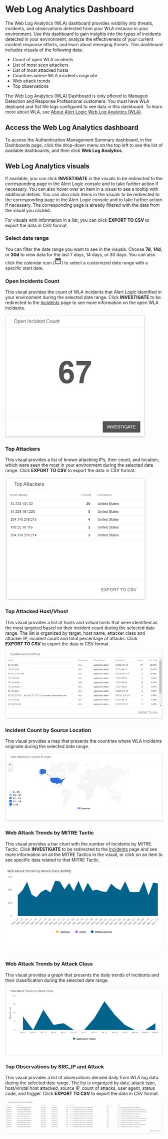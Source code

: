 # Web Log Analytics Dashboard

The Web Log Analytics (WLA) dashboard provides visibility into threats, incidents, and observations detected from your WLA instance in your environment. Use this dashboard to gain insights into the types of incidents detected in your environment,  analyze the effectiveness of your current incident response efforts, and learn about emerging threats. This dashboard includes visuals of the following data:

* Count of open WLA incidents
* List of most seen attackers
* List of most attacked hosts
* Countries where WLA incidents originate
* Web attack trends
* Top observations

The Web Log Analytics (WLA) Dashboard is only offered to Managed Detection and Response Professional customers. You must have WLA deployed and flat file logs configured to see data in this dashboard. To learn more about WLA, see [About Alert Logic Web Log Analytics (WLA)](../../get-started/about-wla.md).

## Access the Web Log Analytics dashboard

To access the  Authentication Management Summary dashboard, in the Dashboards page, click the drop-down menu on the top left to see the list of available dashboards, and then click **Web Log Analytics**.

## Web Log Analytics visuals

If available, you can click **INVESTIGATE** in the visuals to be redirected to the corresponding page in the Alert Logic console and to take further action if necessary. You can also hover over an item in a visual to see a tooltip with additional details. You can also click items in the visuals to be redirected to the corresponding page in the Alert Logic console and to take further action if necessary.  The corresponding page is already filtered with the data from the visual you clicked.

For visuals with information in a list, you can click **EXPORT TO CSV** to export the data in CSV  format.

### Select date range

You can filter the date range you want to see in the visuals. Choose **7d**, **14d**, or **30d** to view data for the last 7 days, 14 days, or 30 days. You can also click the calendar icon (![](../../Resources/Images/dashboard/calendar-icon.png)) to select a customized date range with a specific start date.

### Open Incidents Count 

This visual provides the count of WLA incidents that Alert Logic identified in your environment during the selected date range. Click **INVESTIGATE** to be redirected to the [Incidents](../incidents.md) page to see more information on the open WLA incidents.

![](../../Resources/Images/dashboard/WLA/incident-count.png)

### Top Attackers

This visual provides a list of known attacking IPs, their count, and location, which were seen the most in your environment during the selected date range. Click **EXPORT TO CSV** to export the data in CSV format.

![](../../Resources/Images/dashboard/WLA/top-attackers.png)

### Top Attacked Host/Vhost

This visual provides a list of hosts and virtual hosts that were identified as the most targeted based on their incident count during the selected date range. The list is organized by target, host name, attacker class and attacker IP, incident count and total percentage of attacks. Click **EXPORT TO CSV** to export the data in CSV format.

![](../../Resources/Images/dashboard/WLA/top-attacked-hosts.png)

### Incident Count by Source Location

This visual provides a map that presents the countries where WLA incidents originate during the selected date range.

![](../../Resources/Images/dashboard/WLA/total-attacks-country.png)

### Web Attack Trends by MITRE Tactic

This visual provides a bar chart with the number of incidents by MITRE Tactic. Click **INVESTIGATE** to be redirected to the [Incidents](../incidents.md) page and see more information on all the MITRE Tactics in the visual, or click on an item to see specific data related to that MITRE Tactic.

![](../../Resources/Images/dashboard/WLA/web-attack-trends-MITRE.png)

### Web Attack Trends by Attack Class

This visual provides a graph that presents the daily trends of incidents and their classification during the selected date range.

![](../../Resources/Images/dashboard/WLA/web-attack-trends.png)

### Top Observations by SRC_IP and Attack

This visual provides a list of observations derived daily from WLA log data during the selected date range. The list is organized by date, attack type, host/virutal host attacked, source IP, count of attacks, user agent, status code, and trigger. Click **EXPORT TO CSV** to export the data in CSV format.

![](../../Resources/Images/dashboard/WLA/top-observations.png)
